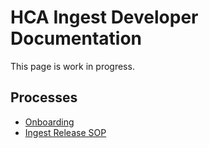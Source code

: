 # HCA Ingest Developer Documentation

This page is work in progress.

## Processes
* [Onboarding](Onboarding.md)
* [Ingest Release SOP](Ingest-Release-SOP.md)
